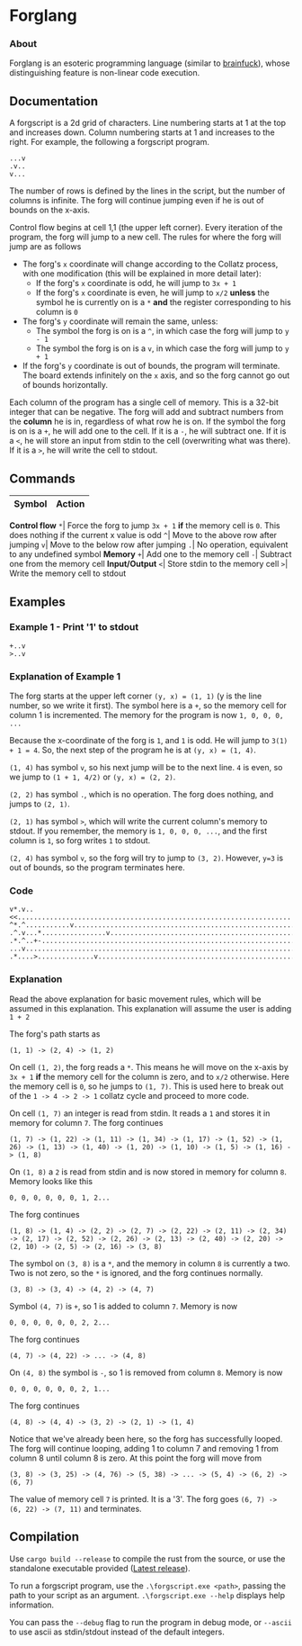 # Forglang

### About
Forglang is an esoteric programming language (similar to [brainfuck](https://en.wikipedia.org/wiki/Brainfuck)), whose distinguishing feature is non-linear code execution.

## Documentation
A forgscript is a 2d grid of characters. Line numbering starts at 1 at the top and increases down. Column numbering starts at 1 and increases to the right. For example, the following a forgscript program.
```
...v
.v..
v...
```
The number of rows is defined by the lines in the script, but the number of columns is infinite. The forg will continue jumping even if he is out of bounds on the x-axis.

Control flow begins at cell 1,1 (the upper left corner). Every iteration of the program, the forg will jump to a new cell. The rules for where the forg will jump are as follows

- The forg's `x` coordinate will change according to the Collatz process, with one modification (this will be explained in more detail later):
  - If the forg's `x` coordinate is odd, he will jump to `3x + 1`
  - If the forg's `x` coordinate is even, he will jump to `x/2` **unless** the symbol he is currently on is a `*` **and** the register corresponding to his column is `0`
- The forg's `y` coordinate will remain the same, unless:
  - The symbol the forg is on is a `^`, in which case the forg will jump to `y - 1`
  - The symbol the forg is on is a `v`, in which case the forg will jump to `y + 1`
- If the forg's `y` coordinate is out of bounds, the program will terminate. The board extends infinitely on the `x` axis, and so the forg cannot go out of bounds horizontally.

Each column of the program has a single cell of memory. This is a 32-bit integer that can be negative. The forg will add and subtract numbers from the **column** he is in, regardless of what row he is on. If the symbol the forg is on is a `+`, he will add one to the cell. If it is a `-`, he will subtract one. If it is a `<`, he will store an input from stdin to the cell (overwriting what was there). If it is a `>`, he will write the cell to stdout.

## Commands

Symbol|Action
-|-
**Control flow**
`*`| Force the forg to jump `3x + 1` **if** the memory cell is `0`. This does nothing if the current x value is odd
`^`| Move to the above row after jumping
`v`| Move to the below row after jumping
`.`| No operation, equivalent to any undefined symbol
**Memory**
`+`| Add one to the memory cell
`-`| Subtract one from the memory cell
**Input/Output**
`<`| Store stdin to the memory cell
`>`| Write the memory cell to stdout


## Examples

### Example 1 - Print '1' to stdout
```
+..v
>..v
```

### Explanation of Example 1
The forg starts at the upper left corner `(y, x) = (1, 1)` (y is the line number, so we write it first). The symbol here is a `+`, so the memory cell for column 1 is incremented. The memory for the program is now `1, 0, 0, 0, ...`

Because the x-coordinate of the forg is `1`, and `1` is odd. He will jump to `3(1) + 1 = 4`. So, the next step of the program he is at `(y, x) = (1, 4)`.

`(1, 4)` has symbol `v`, so his next jump will be to the next line. `4` is even, so we jump to `(1 + 1, 4/2)` or `(y, x) = (2, 2)`. 

`(2, 2)` has symbol `.`, which is no operation. The forg does nothing, and jumps to `(2, 1)`.

`(2, 1)` has symbol `>`, which will write the current column's memory to stdout. If you remember, the memory is `1, 0, 0, 0, ...`, and the first column is `1`, so forg writes `1` to stdout.

`(2, 4)` has symbol `v`, so the forg will try to jump to `(3, 2)`. However, `y=3` is out of bounds, so the program terminates here.

### Code
```
v*.v..<<....................................................................
^*.^...........v............................................................
.^.v...*................v...................................................
.*.^..+-...................................................................v
...v........................................................................
.*....>..............v......................................................
```

### Explanation
Read the above explanation for basic movement rules, which will be assumed in this explanation. This explanation will assume the user is adding `1 + 2`

The forg's path starts as

```(1, 1) -> (2, 4) -> (1, 2)```

On cell `(1, 2)`, the forg reads a `*`. This means he will move on the x-axis by `3x + 1` **if** the memory cell for the column is zero, and to `x/2` otherwise. Here the memory cell is `0`, so he jumps to `(1, 7)`. This is used here to break out of the `1 -> 4 -> 2 -> 1` collatz cycle and proceed to more code.

On cell `(1, 7)` an integer is read from stdin. It reads a `1` and stores it in memory for column `7`. The forg continues

```(1, 7) -> (1, 22) -> (1, 11) -> (1, 34) -> (1, 17) -> (1, 52) -> (1, 26) -> (1, 13) -> (1, 40) -> (1, 20) -> (1, 10) -> (1, 5) -> (1, 16) -> (1, 8)```

On `(1, 8)` a `2` is read from stdin and is now stored in memory for column `8`. Memory looks like this

```0, 0, 0, 0, 0, 0, 1, 2...```

The forg continues

```(1, 8) -> (1, 4) -> (2, 2) -> (2, 7) -> (2, 22) -> (2, 11) -> (2, 34) -> (2, 17) -> (2, 52) -> (2, 26) -> (2, 13) -> (2, 40) -> (2, 20) -> (2, 10) -> (2, 5) -> (2, 16) -> (3, 8)```

The symbol on `(3, 8)` is a `*`, and the memory in column `8` is currently a two. Two is not zero, so the `*` is ignored, and the forg continues normally.

```(3, 8) -> (3, 4) -> (4, 2) -> (4, 7)```

Symbol `(4, 7)` is `+`, so 1 is added to column `7`. Memory is now

```0, 0, 0, 0, 0, 0, 2, 2...```

The forg continues

```(4, 7) -> (4, 22) -> ... -> (4, 8)```

On `(4, 8)` the symbol is `-`, so 1 is removed from column `8`. Memory is now 

```0, 0, 0, 0, 0, 0, 2, 1...```

The forg continues

```(4, 8) -> (4, 4) -> (3, 2) -> (2, 1) -> (1, 4)```

Notice that we've already been here, so the forg has successfully looped. The forg will continue looping, adding 1 to column 7 and removing 1 from column 8 until column 8 is zero. At this point the forg will move from

```(3, 8) -> (3, 25) -> (4, 76) -> (5, 38) -> ... -> (5, 4) -> (6, 2) -> (6, 7)```

The value of memory cell `7` is printed. It is a '3'. The forg goes `(6, 7) -> (6, 22) -> (7, 11)` and terminates.

## Compilation

Use `cargo build --release` to compile the rust from the source, or use the standalone executable provided ([Latest release](https://github.com/expitau-dev/Forglang/releases/latest)).

To run a forgscript program, use the
```.\forgscript.exe <path>```, passing the path to your script as an argument. ```.\forgscript.exe --help``` displays help information. 

You can pass the `--debug` flag to run the program in debug mode, or `--ascii` to use ascii as stdin/stdout instead of the default integers.
